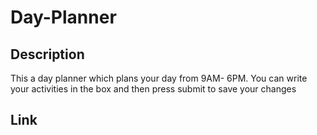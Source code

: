 # Day-Planner

## Description
This a day planner which plans your day from 9AM- 6PM. You can write your activities in the box and then press submit to save your changes

## Link
